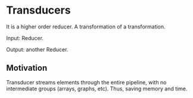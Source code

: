 # Transducers

It is a higher order reducer. A transformation of a transformation.

Input: Reducer.

Output: another Reducer.

## Motivation
Transducer streams elements through the entire pipeline, with
no intermediate groups (arrays, graphs, etc). Thus, saving memory and time.





